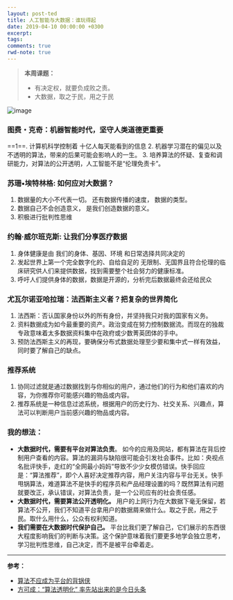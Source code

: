 ```yaml
---
layout: post-ted
title: 人工智能与大数据：谁玩得起
date: 2019-04-10 00:00:00 +0300
excerpt:
tags:
comments: true
rwd-note: true
---
```


> **本周课题：**
> - 有决定权，就要负成败之责。
> - 大数据，取之于民，用之于民

![image](https://upload-images.jianshu.io/upload_images/16786193-42f83e3204d0b5d9.jpg?imageMogr2/auto-orient/strip%7CimageView2/2/w/940/format/webp)

### 图费・克奇：机器智能时代，坚守人类道德更重要
==1==. 计算机科学控制着 十亿人每天能看到的信息
2. 机器学习潜在的偏见以及不透明的算法，带来的后果可能会影响人的一生。
3. 培养算法的怀疑、复查和调研能力，对算法的公开透明，人工智能不是“伦理免责卡”。

### 苏珊•埃特林格: 如何应对大数据？
1. 数据量的大小不代表一切。 还有数据传播的速度， 数据的类型。
2. 数据自己不会创造意义， 是我们创造数据的意义。
3. 积极进行批判性思维

### 约翰·威尔班克斯: 让我们分享医疗数据
1. 身体健康是由 我们的身体、基因、环境 和日常选择共同决定的 
2. 发起世界上第一个完全数字化的、自给自足的 无限制、无国界且符合伦理的临床研究供人们来提供数据，找到需要整个社会努力的健康标准。
3. 呼吁人们提供身体的数据，数据是开源的，分析完后数据最终会还给民众

### 尤瓦尔诺亚哈拉瑞：法西斯主义者？把复杂的世界简化
1. 法西斯：否认国家身份以外的所有身份，并坚持我只对我的国家有义务。
2. 资料数据成为如今最重要的资产。政治变成在努力控制数据流。而现在的独裁专政意味着太多数据资料集中在政府或少数菁英团体的手中。
3. 预防法西斯主义的再现，要确保分布式数据处理至少要和集中式一样有效益，同时要了解自己的缺点。

### 推荐系统
1. 协同过滤就是通过数据找到与你相似的用户，通过他们的行为和他们喜欢的内容，为你推荐你可能感兴趣的物品或内容。
2. 推荐系统是一种信息过滤系统，根据用户的历史行为、社交关系、兴趣点，算法可以判断用户当前感兴趣的物品或内容。

### 我的想法：
- **大数据时代，需要有平台对算法负责**。
如今的应用及网站，都有算法在背后控制用户查看的内容。算法的漏洞与缺陷很可能会引发社会事件。比如：央视点名批评快手，走红的“全网最小妈妈”导致不少少女模仿错误。快手回应是：“算法推荐”，即个人喜好决定推荐内容，用户关注内容与平台无关。快手甩锅算法，难道算法不是快手的程序员和产品经理设置的吗？既然算法有问题就要改正，承认错误，对算法负责，是一个公司应有的社会责任感。
- **大数据时代，需要算法公开透明化。** 用户的上网行为在大数据下毫无保留，若算法不公开，我们不知道平台拿用户的数据屑来做什么。取之于民，用之于民。取什么用什么，公众有权利知道。
- **我们需要在大数据时代保护自己。**
平台比我们更了解自己，它们展示的东西很大程度影响我们的判断与决策。这个保护意味着我们要更多地学会独立思考，学习批判性思维，自己决定，而不是被平台牵着走。

--------------

**参考：**
- [算法不应成为平台的背锅侠 ](https://www.douban.com/note/695006034/) 
- [方可成：“算法透明化” 率先站出来的是今日头条](https://baijiahao.baidu.com/s?id=1589831563128763236&wfr=spider&for=pc
)
